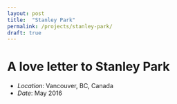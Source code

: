 ```yaml
---
layout: post
title:  "Stanley Park"
permalink: /projects/stanley-park/
draft: true
---
```


# A love letter to Stanley Park

- *Location*: Vancouver, BC, Canada
- *Date*: May 2016



